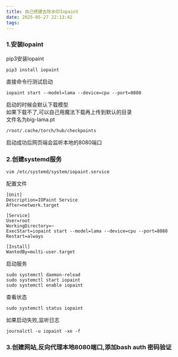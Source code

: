 ```yaml
---
title: 自己搭建去除水印Iopaint
date: 2025-05-27 22:13:42
tags:
---
```


### 1.安装Iopaint
pip3安装Iopaint

```shell
pip3 install iopaint
```

直接命令行测试启动

```shell
iopaint start --model=lama --device=cpu --port=8080
```

启动的时候会默认下载模型  
如果下载不了,可以自己用魔法下载再上传到默认的目录  
文件名为big-lama.pt

```shell
/root/.cache/torch/hub/checkpoints
```

启动成功后网页端会监听本地的8080端口

### 2.创建systemd服务

```shell
vim /etc/systemd/system/iopaint.service
```
配置文件
```shell
[Unit]
Description=IOPaint Service
After=network.target

[Service]
User=root
WorkingDirectory=~
ExecStart=iopaint start --model=lama --device=cpu --port=8080
Restart=always

[Install]
WantedBy=multi-user.target
```

启动服务

```shell
sudo systemctl daemon-reload
sudo systemctl start iopaint
sudo systemctl enable iopaint
```
查看状态
```shell
sudo systemctl status iopaint
```
如果启动失败,监听日志
````shell
journalctl -u iopaint -xe -f
````

### 3.创建网站,反向代理本地8080端口,添加bash auth 密码验证